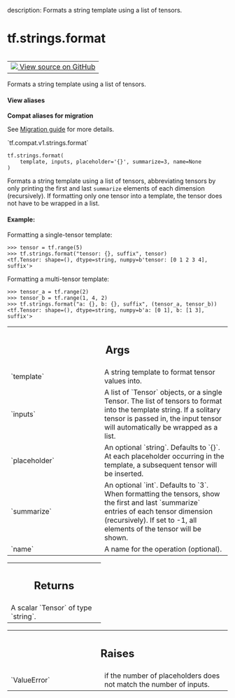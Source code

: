 description: Formats a string template using a list of tensors.

<div itemscope itemtype="http://developers.google.com/ReferenceObject">
<meta itemprop="name" content="tf.strings.format" />
<meta itemprop="path" content="Stable" />
</div>

# tf.strings.format

<!-- Insert buttons and diff -->

<table class="tfo-notebook-buttons tfo-api nocontent" align="left">
<td>
  <a target="_blank" href="https://github.com/tensorflow/tensorflow/blob/r2.3/tensorflow/python/ops/string_ops.py#L115-L175">
    <img src="https://www.tensorflow.org/images/GitHub-Mark-32px.png" />
    View source on GitHub
  </a>
</td>
</table>



Formats a string template using a list of tensors.

<section class="expandable">
  <h4 class="showalways">View aliases</h4>
  <p>
<b>Compat aliases for migration</b>
<p>See
<a href="https://www.tensorflow.org/guide/migrate">Migration guide</a> for
more details.</p>
<p>`tf.compat.v1.strings.format`</p>
</p>
</section>

<pre class="devsite-click-to-copy prettyprint lang-py tfo-signature-link">
<code>tf.strings.format(
    template, inputs, placeholder='{}', summarize=3, name=None
)
</code></pre>



<!-- Placeholder for "Used in" -->

Formats a string template using a list of tensors, abbreviating tensors by
only printing the first and last `summarize` elements of each dimension
(recursively). If formatting only one tensor into a template, the tensor does
not have to be wrapped in a list.

#### Example:

Formatting a single-tensor template:

```
>>> tensor = tf.range(5)
>>> tf.strings.format("tensor: {}, suffix", tensor)
<tf.Tensor: shape=(), dtype=string, numpy=b'tensor: [0 1 2 3 4], suffix'>
```

Formatting a multi-tensor template:

```
>>> tensor_a = tf.range(2)
>>> tensor_b = tf.range(1, 4, 2)
>>> tf.strings.format("a: {}, b: {}, suffix", (tensor_a, tensor_b))
<tf.Tensor: shape=(), dtype=string, numpy=b'a: [0 1], b: [1 3], suffix'>
```




<!-- Tabular view -->
 <table class="responsive fixed orange">
<colgroup><col width="214px"><col></colgroup>
<tr><th colspan="2"><h2 class="add-link">Args</h2></th></tr>

<tr>
<td>
`template`
</td>
<td>
A string template to format tensor values into.
</td>
</tr><tr>
<td>
`inputs`
</td>
<td>
A list of `Tensor` objects, or a single Tensor.
The list of tensors to format into the template string. If a solitary
tensor is passed in, the input tensor will automatically be wrapped as a
list.
</td>
</tr><tr>
<td>
`placeholder`
</td>
<td>
An optional `string`. Defaults to `{}`.
At each placeholder occurring in the template, a subsequent tensor
will be inserted.
</td>
</tr><tr>
<td>
`summarize`
</td>
<td>
An optional `int`. Defaults to `3`.
When formatting the tensors, show the first and last `summarize`
entries of each tensor dimension (recursively). If set to -1, all
elements of the tensor will be shown.
</td>
</tr><tr>
<td>
`name`
</td>
<td>
A name for the operation (optional).
</td>
</tr>
</table>



<!-- Tabular view -->
 <table class="responsive fixed orange">
<colgroup><col width="214px"><col></colgroup>
<tr><th colspan="2"><h2 class="add-link">Returns</h2></th></tr>
<tr class="alt">
<td colspan="2">
A scalar `Tensor` of type `string`.
</td>
</tr>

</table>



<!-- Tabular view -->
 <table class="responsive fixed orange">
<colgroup><col width="214px"><col></colgroup>
<tr><th colspan="2"><h2 class="add-link">Raises</h2></th></tr>

<tr>
<td>
`ValueError`
</td>
<td>
if the number of placeholders does not match the number of
inputs.
</td>
</tr>
</table>

